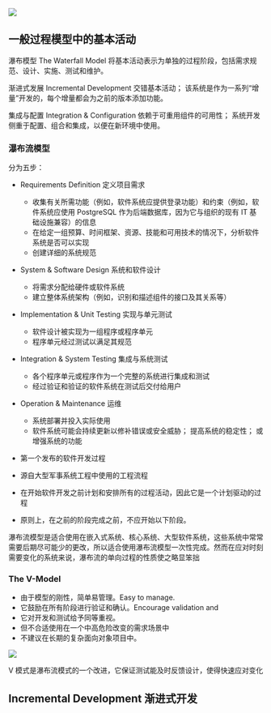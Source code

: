 ![](Pasted%20image%2020220314141729.png)
## 一般过程模型中的基本活动

瀑布模型 The Waterfall Model
将基本活动表示为单独的过程阶段，包括需求规范、设计、实施、测试和维护。

渐进式发展 Incremental Development
交错基本活动； 该系统是作为一系列“增量”开发的，每个增量都会为之前的版本添加功能。

集成与配置 Integration & Configuration
依赖于可重用组件的可用性； 系统开发侧重于配置、组合和集成，以便在新环境中使用。

### 瀑布流模型

分为五步：
- Requirements Definition 定义项目需求
	- 收集有关所需功能（例如，软件系统应提供登录功能）和约束（例如，软件系统应使用 PostgreSQL 作为后端数据库，因为它与组织的现有 IT 基础设施兼容）的信息 
	- 在给定一组预算、时间框架、资源、技能和可用技术的情况下，分析软件系统是否可以实现 
	- 创建详细的系统规范
- System & Software Design 系统和软件设计
	- 将需求分配给硬件或软件系统 
	- 建立整体系统架构（例如，识别和描述组件的接口及其关系等）
- Implementation & Unit Testing 实现与单元测试
	- 软件设计被实现为一组程序或程序单元
	- 程序单元经过测试以满足其规范
- Integration & System Testing 集成与系统测试
	- 各个程序单元或程序作为一个完整的系统进行集成和测试
	- 经过验证和验证的软件系统在测试后交付给用户
- Operation & Maintenance 运维
	- 系统部署并投入实际使用
	- 软件系统可能会持续更新以修补错误或安全威胁； 提高系统的稳定性； 或增强系统的功能

- 第一个发布的软件开发过程 
- 源自大型军事系统工程中使用的工程流程 
- 在开始软件开发之前计划和安排所有的过程活动，因此它是一个计划驱动的过程 
- 原则上，在之前的阶段完成之前，不应开始以下阶段。

瀑布流模型是适合使用在嵌入式系统、核心系统、大型软件系统，这些系统中常常需要后期尽可能少的更改，所以适合使用瀑布流模型一次性完成。然而在应对时刻需要变化的系统来说，瀑布流的单向过程的性质使之略显笨拙


### The V-Model

- 由于模型的刚性，简单易管理。Easy to manage.
- 它鼓励在所有阶段进行验证和确认。Encourage validation and 
- 它对开发和测试给予同等重视。
- 但不合适使用在一个中高危险改变的需求场景中
- 不建议在长期的复杂面向对象项目中。

![](Pasted%20image%2020220314144224.png)

V 模式是瀑布流模式的一个改进，它保证测试能及时反馈设计，使得快速应对变化

## Incremental Development 渐进式开发